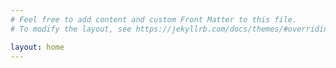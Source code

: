 ```yaml
---
# Feel free to add content and custom Front Matter to this file.
# To modify the layout, see https://jekyllrb.com/docs/themes/#overriding-theme-defaults

layout: home
---
```


<!--<h3 style="color:red; font-family:consolas;">[2020-01-19]Disqus comment system now online!</h3>-->
<!--<h3 style="color:red; font-family:consolas;">You may need a proxy to use!</h3>-->

<style>
body{
/*background-color:#002B36;*/
/*background-color:#fdf6e3;*/
/*color:#FFFFFF;*/
/*font-family: 'Consolas', Monaco, monospace;*/

}
</style>
